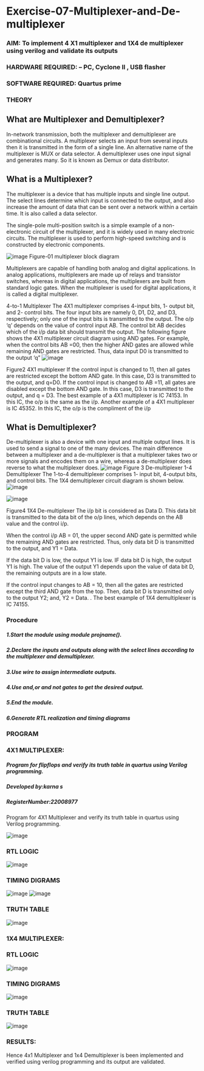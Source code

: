 # Exercise-07-Multiplexer-and-De-multiplexer
### AIM: To implement 4 X1 multiplexer and 1X4 de multiplexer using verilog and validate its outputs
### HARDWARE REQUIRED:  – PC, Cyclone II , USB flasher
### SOFTWARE REQUIRED:   Quartus prime
### THEORY 

## What are Multiplexer and Demultiplexer?
In-network transmission, both the multiplexer and demultiplexer are combinational circuits. A multiplexer selects an input from several inputs then it is transmitted in the form of a single line. An alternative name of the multiplexer is MUX or data selector. A demultiplexer uses one input signal and generates many. So it is known as Demux or data distributor.

## What is a Multiplexer?
The multiplexer is a device that has multiple inputs and single line output. The select lines determine which input is connected to the output, and also increase the amount of data that can be sent over a network within a certain time. It is also called a data selector.

The single-pole multi-position switch is a simple example of a non-electronic circuit of the multiplexer, and it is widely used in many electronic circuits. The multiplexer is used to perform high-speed switching and is constructed by electronic components.

![image](https://user-images.githubusercontent.com/36288975/170912485-73c395c7-23c0-4e78-a53d-a2f0d07d9662.png)
          Figure-01 multiplexer block diagram 

Multiplexers are capable of handling both analog and digital applications. In analog applications, multiplexers are made up of relays and transistor switches, whereas in digital applications, the multiplexers are built from standard logic gates. When the multiplexer is used for digital applications, it is called a digital multiplexer.

4-to-1 Multiplexer
The 4X1 multiplexer comprises 4-input bits, 1- output bit, and 2- control bits. The four input bits are namely 0, D1, D2, and D3, respectively; only one of the input bits is transmitted to the output. The o/p ‘q’ depends on the value of control input AB. The control bit AB decides which of the i/p data bit should transmit the output. The following figure shows the 4X1 multiplexer circuit diagram using AND gates. For example, when the control bits AB =00, then the higher AND gates are allowed while remaining AND gates are restricted. Thus, data input D0 is transmitted to the output ‘q”
![image](https://user-images.githubusercontent.com/36288975/170912568-3598c60a-5035-41f3-b0c4-ccedba13aca5.png)


Figure2 4X1 multiplexer 
If the control input is changed to 11, then all gates are restricted except the bottom AND gate. In this case, D3 is transmitted to the output, and q=D0. If the control input is changed to AB =11, all gates are disabled except the bottom AND gate. In this case, D3 is transmitted to the output, and q = D3. The best example of a 4X1 multiplexer is IC 74153. In this IC, the o/p is the same as the i/p. Another example of a 4X1 multiplexer is IC 45352. In this IC, the o/p is the compliment of the i/p


## What is Demultiplexer?
De-multiplexer is also a device with one input and multiple output lines. It is used to send a signal to one of the many devices. The main difference between a multiplexer and a de-multiplexer is that a multiplexer takes two or more signals and encodes them on a wire, whereas a de-multiplexer does reverse to what the multiplexer does.
![image](https://user-images.githubusercontent.com/36288975/170912606-a30e4b74-1726-4430-b245-2c3c3d9c232d.png)
Figure 3 De-multiplexer 
1-4 Demultiplexer
The 1-to-4 demultiplexer comprises 1- input bit, 4-output bits, and control bits. The 1X4 demultiplexer circuit diagram is shown below.![image](https://user-images.githubusercontent.com/36288975/170912683-00fb746a-1d45-4023-91d1-3a70b841073c.png)

![image](https://user-images.githubusercontent.com/36288975/170912741-7cbd52af-7e0d-4be3-b5c6-6fb9c4eca7c9.png)

Figure4 1X4 De-multiplexer 
The i/p bit is considered as Data D. This data bit is transmitted to the data bit of the o/p lines, which depends on the AB value and the control i/p.

When the control i/p AB = 01, the upper second AND gate is permitted while the remaining AND gates are restricted. Thus, only data bit D is transmitted to the output, and Y1 = Data.

If the data bit D is low, the output Y1 is low. IF data bit D is high, the output Y1 is high. The value of the output Y1 depends upon the value of data bit D, the remaining outputs are in a low state.

If the control input changes to AB = 10, then all the gates are restricted except the third AND gate from the top. Then, data bit D is transmitted only to the output Y2; and, Y2 = Data. . The best example of 1X4 demultiplexer is IC 74155.

 
 
### Procedure
##### 1.Start the module using module projname().
##### 2.Declare the inputs and outputs along with the select lines according to the multiplexer and demultiplexer.
##### 3.Use wire to assign intermediate outputs.
##### 4.Use and,or and not gates to get the desired output.
##### 5.End the module.
##### 6.Generate RTL realization and timing diagrams



### PROGRAM 
### 4X1 MULTIPLEXER:

##### Program for flipflops  and verify its truth table in quartus using Verilog programming.
##### Developed by:karna s 
##### RegisterNumber:22008977  
Program for 4X1 Multiplexer and verify its truth table in quartus using Verilog programming.

![image](https://user-images.githubusercontent.com/121109150/214834240-74145331-57eb-4549-8897-ad150a272e01.png)

### RTL LOGIC 
![image](https://user-images.githubusercontent.com/121109150/214834369-c88187e3-f239-4bed-8a49-2f2633017731.png)


### TIMING DIGRAMS  

![image](https://user-images.githubusercontent.com/121109150/214834571-58765e46-9cb3-41df-9484-7c70a7b2736b.png)
![image](https://user-images.githubusercontent.com/121109150/214834698-7c2a7abd-f997-458e-92d9-dd359e9e303f.png)

### TRUTH TABLE 
![image](https://user-images.githubusercontent.com/121109150/214834803-ed2459dd-a188-4be2-a4e1-04e9444ef453.png)
### 1X4 MULTIPLEXER:
### RTL LOGIC 
![image](https://user-images.githubusercontent.com/121109150/214835253-ba32cb8a-2a14-4869-8e59-ba19501e9f96.png)

### TIMING DIGRAMS 
![image](https://user-images.githubusercontent.com/121109150/214835316-ee79a04c-abec-448b-82f6-8ac49a8ccc10.png)

### TRUTH TABLE 


![image](https://user-images.githubusercontent.com/121109150/214835378-57ddf909-95b0-496c-9be6-53103a2e3870.png)


### RESULTS:
Hence 4x1 Multiplexer and 1x4 Demultiplexer is been implemented and verified using verilog programming and its output are validated.
